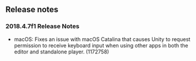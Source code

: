 ## Release notes

### 2018.4.7f1 Release Notes

-   macOS: Fixes an issue with macOS Catalina that causes Unity to request permission to receive keyboard input when using other apps in both the editor and standalone player. (1172758)
